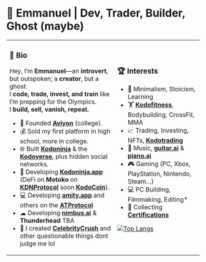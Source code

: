 # 🚀 Emmanuel | Dev, Trader, Builder, Ghost (maybe)

<table style="border-collapse: collapse;">
  <tr>
    <td style="border: none;">
      
### **👤 Bio**  
Hey, I’m **Emmanuel**—an **introvert**, but outspoken; a **creator**, but a ghost.  
I **code, trade, invest, and train** like I’m prepping for the Olympics.  
I **build, sell, vanish, repeat.**  
- 🏢 Founded **[Aviyon](https://github.com/the-real-kodoninja/aviyon)** (college).  
- 💰 Sold my first platform in high school, more in college.  
- 🌐 Built **[Kodoninja](https://github.com/the-real-kodoninja/kodoninja)** & the **[Kodoverse](https://github.com/the-real-kodoninja/kodoverse)**, plus hidden social networks.  
- 🔧 Developing **[Kodoninja.app](https://github.com/the-real-kodoninja/kodoninja)** (DeFi on **Motoko** on **[KDNProtocol](https://github.com/the-real-kodoninja/KDNProtocol)** soon **[KodoCoin](https://github.com/the-real-kodoninja/kodocoin)**).
- 💻 Developing **[amity.app](https://github.com/the-real-kodoninja/amity)** and others on the **[ATProtocol]([https://github.com/bluesky-social/atproto)**
- ☁ Developing **[nimbus.ai](https://github.com/the-real-kodoninja/nimbus.ai)** & **Thunderhead** TBA
- 💃 I created **[CelebrityCrush](https://github.com/the-real-kodoninja/CelebrityCrush)** and other questionable things dont judge me lol
   </td>
   <td style="border: none;">

### **🏆 Interests**  
- 🧘 Minimalism, Stoicism, Learning
- 🏋️ **[Kodofitness](https://github.com/the-real-kodoninja/kodofitness)**, Bodybuilding, CrossFit, MMA
- 📈 Trading, Investing, NFTs, **[Kodotrading](https://github.com/the-real-kodoninja/kodotrading)**
- 🎸 Music, **[guitar.ai](https://github.com/the-real-kodoninja/guitar.ai)** & **[piano.ai](https://github.com/the-real-kodoninja/piano.ai)**
- 🎮 Gaming (PC, Xbox, PlayStation, Nintendo, Steam…)
- 💻 PC Building, Filmmaking, Editing*
- 📄 Collecting **[Certifications](https://github.com/the-real-kodoninja/the-real-kodoninja/blob/main/CERTIFICATIONS.md)**

[![Top Langs](https://github-readme-stats.vercel.app/api/top-langs/?username=the-real-kodoninja&theme=transparent&layout=compact&size_weight=0.5&hide_progress=true)](https://github.com/the-real-kodoninja)

   </td>
  </tr>
</table>
